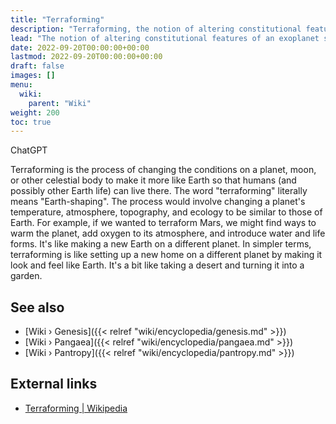 ```yaml
---
title: "Terraforming"
description: "Terraforming, the notion of altering constitutional features of an exoplanet such as the atmosphere or the surface of said planet in order to make it possible for a humanoid species to live on it. Terraforming is the technique that has been applied by the Elohim in tje beginning of their Genesis project of making the planet Earth habitable."
lead: "The notion of altering constitutional features of an exoplanet such as the atmosphere or the surface of said planet in order to make it possible for a humanoid species to live on it. Terraforming is the technique that has been applied by the Elohim in tje beginning of their Genesis project of making the planet Earth habitable."
date: 2022-09-20T00:00:00+00:00
lastmod: 2022-09-20T00:00:00+00:00
draft: false
images: []
menu:
  wiki:
    parent: "Wiki"
weight: 200
toc: true
---
```


ChatGPT

Terraforming is the process of changing the conditions on a planet, moon, or other celestial body to make it more like Earth so that humans (and possibly other Earth life) can live there. The word "terraforming" literally means "Earth-shaping". The process would involve changing a planet's temperature, atmosphere, topography, and ecology to be similar to those of Earth. For example, if we wanted to terraform Mars, we might find ways to warm the planet, add oxygen to its atmosphere, and introduce water and life forms. It's like making a new Earth on a different planet. In simpler terms, terraforming is like setting up a new home on a different planet by making it look and feel like Earth. It's a bit like taking a desert and turning it into a garden.

## See also

- [Wiki › Genesis]({{< relref "wiki/encyclopedia/genesis.md" >}})
- [Wiki › Pangaea]({{< relref "wiki/encyclopedia/pangaea.md" >}})
- [Wiki › Pantropy]({{< relref "wiki/encyclopedia/pantropy.md" >}})

## External links

- [Terraforming | Wikipedia](https://en.wikipedia.org/wiki/Terraforming)
